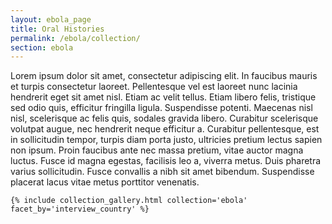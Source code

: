 ```yaml
---
layout: ebola_page
title: Oral Histories
permalink: /ebola/collection/
section: ebola
---
```



<div class="collection-intro row justify-content-md-center">
    <div class="my-5 col-8">
        <p>Lorem ipsum dolor sit amet, consectetur adipiscing elit. In faucibus mauris et turpis consectetur laoreet. Pellentesque vel est laoreet nunc lacinia hendrerit eget sit amet nisl. Etiam ac velit tellus. Etiam libero felis, tristique sed odio quis, efficitur fringilla ligula. Suspendisse potenti. Maecenas nisl nisl, scelerisque ac felis quis, sodales gravida libero. Curabitur scelerisque volutpat augue, nec hendrerit neque efficitur a. Curabitur pellentesque, est in sollicitudin tempor, turpis diam porta justo, ultricies pretium lectus sapien non ipsum. Proin faucibus ante nec massa pretium, vitae auctor magna luctus. Fusce id magna egestas, facilisis leo a, viverra metus. Duis pharetra varius sollicitudin. Fusce convallis a nibh sit amet bibendum. Suspendisse placerat lacus vitae metus porttitor venenatis. </p>
    </div>
</div>


    {% include collection_gallery.html collection='ebola' facet_by='interview_country' %}




